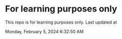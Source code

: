 # For learning purposes only
This repo is for learning purposes only.
Last updated at

Monday, February 5, 2024 6:32:50 AM

